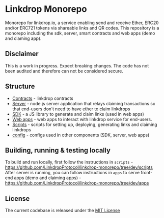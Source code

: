 # Linkdrop Monorepo
Monorepo for linkdrop.io, a service enabling send and receive Ether, ERC20 and/or ERC721 tokens via shareable links and QR codes.
This repository is a monorepo including the sdk, server, smart contracts and web apps (demo and claming app).

## Disclaimer
This is a work in progress. Expect breaking changes. The code has not been audited and therefore can not be considered secure.

## Structure
- [Contracts](https://github.com/LinkdropProtocol/linkdrop-monorepo/tree/dev/contracts) - linkdrop contracts
- [Server](https://github.com/LinkdropProtocol/linkdrop-monorepo/tree/dev/server) - node.js server application that relays claiming transactions so that end-users don't need to have ether to claim linkdrops
- [SDK](https://github.com/LinkdropProtocol/linkdrop-monorepo/tree/dev/sdk) - a JS library to generate and claim links (used in web apps)
- [Web apps](https://github.com/LinkdropProtocol/linkdrop-monorepo/tree/dev/apps) - web apps to interact with linkdrop service for end-users.  
- [Scripts](https://github.com/LinkdropProtocol/linkdrop-monorepo/tree/dev/scripts)  - scripts for setting up, deploying, generating links and claiming linkdrops
- [config](https://github.com/LinkdropProtocol/linkdrop-monorepo/tree/dev/config) - configs used in other components (SDK, server, web apps)


## Building, running & testing locally 

To build and run locally, first follow the instructions in `scripts` - https://github.com/LinkdropProtocol/linkdrop-monorepo/tree/dev/scripts  
After server is running, you can follow instructions in `apps` to serve front-end apps (demo and claiming apps) - https://github.com/LinkdropProtocol/linkdrop-monorepo/tree/dev/apps

## 

## License
The current codebase is released under the [MIT License](https://opensource.org/licenses/MIT)
